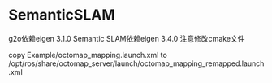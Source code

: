 

# SemanticSLAM

g2o依赖eigen 3.1.0
Semantic SLAM依赖eigen 3.4.0
注意修改cmake文件

copy Example/octomap_mapping.launch.xml to /opt/ros/share/octomap_server/launch/octomap_mapping_remapped.launch.xml